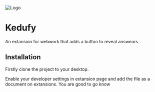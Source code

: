 ![Logo](https://i.ibb.co/MsGxMfV/Safeimagekit-resized-img.png)


# Kedufy

An extansion for webwork that adds a button to reveal answears



## Installation

Firstly clone the project to your desktop.

Enable your developer settings in extansion page and add the file as a document on extansions. You are good to go know 
    
